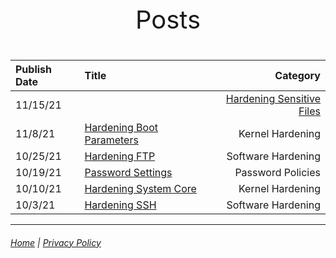 <p style="text-align: center; font-size: 40px;">Posts</p>


|Publish Date|Title|Category|
|:-  |:-| -:|
|11/15/21|  |[Hardening Sensitive Files](https://mksipe.github.io/mksipe/posts/hardeningsensitivefiles)|Filesystem Integirty|
|11/8/21    |[Hardening Boot Parameters](https://mksipe.github.io/mksipe/posts/hardenbootparams)|Kernel Hardening|
|10/25/21   |[Hardening FTP](https://mksipe.github.io/mksipe/posts/hardeningFTP)|Software Hardening|
|10/19/21   |[Password Settings](https://mksipe.github.io/mksipe/posts/passsettings)|Password Policies|
|10/10/21   |[Hardening System Core](https://mksipe.github.io/mksipe/posts/hardenlinuxcore)|Kernel Hardening|
|10/3/21    |[Hardening SSH](https://mksipe.github.io/mksipe/posts/hardeningssh)|Software Hardening|
---

###### [Home](https://mksipe.github.io/mksipe/) | [Privacy Policy](https://mksipe.github.io/mksipe/Privacy)